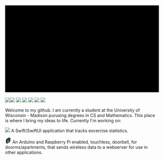 
![](https://github.com/humaspasta/humaspasta/blob/main/Intro.gif)


<p><image src="https://img.icons8.com/?size=100&id=12584&format=png&color=FFFFFF" fill="white" stroke="white"><image src="https://img.icons8.com/?size=100&id=31825&format=png&color=FFFFFF">
    <image src="https://img.icons8.com/?size=100&id=2572&format=png&color=FFFFFF">
        <image src="https://img.icons8.com/?size=100&id=1043&format=png&color=FFFFFF">
    <image src="https://img.icons8.com/?size=100&id=39853&format=png&color=FFFFFF">
    <image src="https://img.icons8.com/?size=100&id=1045&format=png&color=FFFFFF">
    <image src="https://img.icons8.com/?size=100&id=11643&format=png&color=FFFFFF">
</p>
<p>
Welcome to my github. I am currently a student at the University of Wisconsin - Madison purusing degrees in CS and Mathematics. This place is where I bring my ideas to life. Currently I'm working on:

<img src="https://img.icons8.com/?size=100&id=DpcJAB6rakc6&format=png&color=000000" length=20 width=20> A Swift/SwiftUI application that tracks excercise statistics. 


</p>

<p>
  <img src="https://github.com/humaspasta/humaspasta/blob/main/coding.png" width=20 height=20> An Arduino and Raspberry Pi enabled, touchless, doorbell, for doorms/apartments, that sends wireless data to a webserver for use in other applications. 
</p>

<!--   
Links to important pages
-->








<!--
**humaspasta/humaspasta** is a ✨ _special_ ✨ repository because its `README.md` (this file) appears on your GitHub profile.

Here are some ideas to get you started:

- 🔭 I’m currently working on ...
- 🌱 I’m currently learning ...
- 👯 I’m looking to collaborate on ...
- 🤔 I’m looking for help with ...
- 💬 Ask me about ...
- 📫 How to reach me: ...
- 😄 Pronouns: ...
- ⚡ Fun fact: ...
-->
